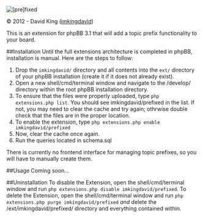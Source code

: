 ![[pre]fixed](http://www.thedavidking.com/mods/prefixed/prefixed_logo_small.png "[pre]fixed")

© 2012 - David King ([imkingdavid](http://www.thedavidking.com))

This is an extension for phpBB 3.1 that will add a topic prefix functionality to your board.

##Installation
Until the full extensions architecture is completed in phpBB, installation is manual. Here are the steps to follow:

1. Drop the `imkingdavid/` directory and all contents into the `ext/` directory of your phpBB installation (create it if it does not already exist).
2. Open a new shell/cmd/terminal window and navigate to the /develop/ directory within the root phpBB installation directory.
3. To ensure that the files were properly uploaded, type `php extensions.php list`. You should see imkingdavid/prefixed in the list. If not, you may need to clear the cache and try again; othrwise double check that the files are in the proper location.
4. To enable the extension, type `php extensions.php enable imkingdavid/prefixed`
5. Now, clear the cache once again.
6. Run the queries located in schema.sql

There is currently no frontend interface for managing topic prefixes, so you will have to manually create them.

##Usage
Coming soon...

##Uninstallation
To disable the Extension, open the shell/cmd/terminal window and run `php extensions.php disable imkingdavid/prefixed`.
To delete the Extension, open the shell/cmd/terminal window and run `php extensions.php purge imkingdavid/prefixed` *and* delete the /ext/imkingdavid/prefixed/ directory and everything contained within.
